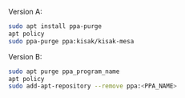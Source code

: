 Version A:
```bash
sudo apt install ppa-purge
apt policy
sudo ppa-purge ppa:kisak/kisak-mesa
```

Version B:
```bash
sudo apt purge ppa_program_name
apt policy
sudo add-apt-repository --remove ppa:<PPA_NAME>
```
